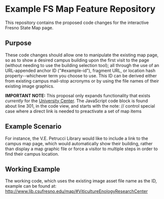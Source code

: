 # Example FS Map Feature Repository
This repository contains the proposed code changes for the interactive Fresno State Map page. 

## Purpose
These code changes should allow one to manipulate the existing map page, so as to show a desired campus building upon the first visit to the page (without needing to use the building selection tool); all through the use of an URL-appended anchor ID ("#example-id"), fragment URL, or location hash property--whichever term you choose to use. This ID can be derived either from existing campus mail-stop acronyms or by using the file names of their existing image graphics.

__IMPORTANT NOTE:__ This proposal only expands functionality that exists *currently* for the [University Center](https://www.fresnostate.edu/map/#universitycenter). The JavaScript code block is found about line 301, in the code view, and starts with the note: 
    // control special case where a direct link is needed to preactivate a set of map items

## Example Scenario
For instance, the V.E. Petrucci Library would like to include a link to the campus map page, which would automatically show their building, rather than display a map graphic file or force a visitor to multiple steps in order to find their campus location.

## Working Example
The working code, which uses the existing image asset file name as the ID, example can be found at: http://www.lib.csufresno.edu/map/#ViticultureEnologyResearchCenter
